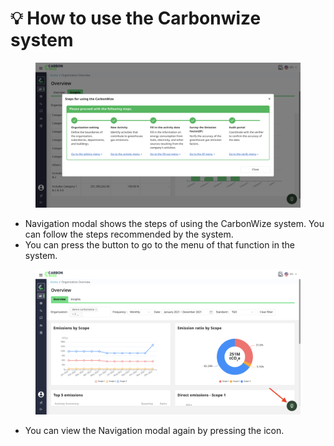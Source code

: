 # 💡 How to use the Carbonwize system

<figure><img src="../.gitbook/assets/image (11) (1) (1).png" alt=""><figcaption></figcaption></figure>

* Navigation modal shows the steps of using the CarbonWize system. You can follow the steps recommended by the system.
* You can press the button to go to the menu of that function in the system.

<figure><img src="../.gitbook/assets/image (12) (1).png" alt=""><figcaption></figcaption></figure>

* You can view the Navigation modal again by pressing the icon.
